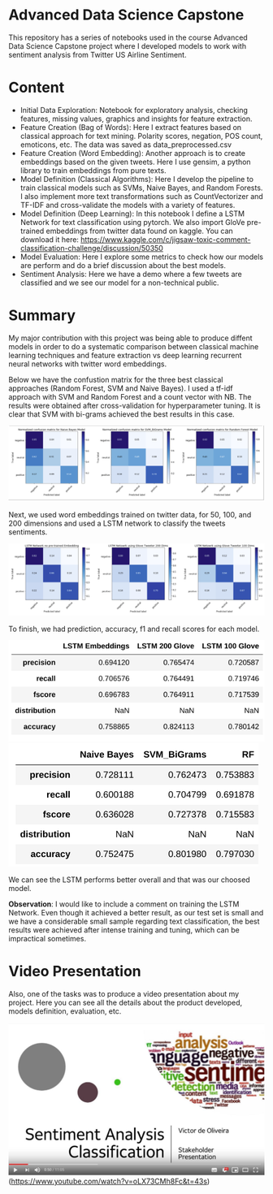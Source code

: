 # Advanced Data Science Capstone

This repository has a series of notebooks used in the course Advanced Data Science Capstone project where I developed models to work with sentiment analysis from Twitter US Airline Sentiment.

# Content

 - Initial Data Exploration: Notebook for exploratory analysis, checking features, missing values, graphics and insights for feature extraction.
 - Feature Creation (Bag of Words): Here I extract features based on classical approach for text mining. Polarity scores, negation, POS count, emoticons, etc. The data was saved as data_preprocessed.csv
 - Feature Creation (Word Embedding): Another approach is to create embeddings based on the given tweets. Here I use gensim, a python library to train embeddings from pure texts.
 - Model Definition (Classical Algorithms): Here I develop the pipeline to train classical models such as SVMs, Naive Bayes, and Random Forests. I also implement more text transformations such as CountVectorizer and TF-IDF and cross-validate the models with a variety of features.
 - Model Definition (Deep Learning): In this notebook I define a LSTM Network for text classification using pytorch. We also import GloVe pre-trained embeddings from twitter data found on kaggle. You can download it here: https://www.kaggle.com/c/jigsaw-toxic-comment-classification-challenge/discussion/50350
 - Model Evaluation: Here I explore some metrics to check how our models are perform and do a brief discussion about the best models.
 - Sentiment Analysis: Here we have a demo where a few tweets are classified and we see our model for a non-technical public.
 
 # Summary
 
 My major contribution with this project was being able to produce diffent models in order to do a systematic comparison between classical machine learning techniques and feature extraction vs deep learning recurrent neural networks with twitter word embeddings.

Below we have the confustion matrix for the three best classical approaches (Random Forest, SVM and Naive Bayes). I used a tf-idf approach with SVM and Random Forest and a count vector with NB. The results were obtained after cross-validation for hyperparameter tuning. It is clear that SVM with bi-grams achieved the best results in this case.

![Sentiment Analysis](https://github.com/vtoliveira/advanced-data-science-capstone/blob/master/classical.png)

Next, we used word embeddings trained on twitter data, for 50, 100, and 200 dimensions and used a LSTM network to classify the tweets sentiments.

![Sentiment Analysis](https://github.com/vtoliveira/advanced-data-science-capstone/blob/master/lstm.png)

To finish, we had prediction, accuracy, f1 and recall scores for each model.

![Sentiment Analysis](https://github.com/vtoliveira/advanced-data-science-capstone/blob/master/lstm_scores.png)
![Sentiment Analysis](https://github.com/vtoliveira/advanced-data-science-capstone/blob/master/classical_scores.png)

We can see the LSTM performs better overall and that was our choosed model.

**Observation**: I would like to include a comment on training the LSTM Network. Even though it achieved a better result, as our test set is small and we have a considerable small sample regarding text classification, the best results were achieved after intense training and tuning, which can be impractical sometimes.

 

 # Video Presentation
 
 Also, one of the tasks was to produce a video presentation about my project. Here you can see all the details about the product developed, models definition, evaluation, etc.
 
 ![Sentiment Analysis](https://github.com/vtoliveira/advanced-data-science-capstone/blob/master/video.JPG)
 (https://www.youtube.com/watch?v=oLX73CMh8Fc&t=43s)
